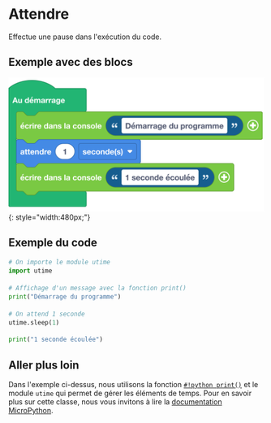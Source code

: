 # Attendre
Effectue une pause dans l'exécution du code.

## Exemple avec des blocs
![Bloc attendre](attendre.png){: style="width:480px;"}

## Exemple du code

```python
# On importe le module utime
import utime

# Affichage d'un message avec la fonction print()
print("Démarrage du programme")

# On attend 1 seconde
utime.sleep(1)

print("1 seconde écoulée")
```

## Aller plus loin
Dans l'exemple ci-dessus, nous utilisons la fonction [`#!python print()`](../../communication/ecrire_dans_la_console.md) et le module `utime` qui permet de gérer les éléments de temps. Pour en savoir plus sur cette classe, nous vous invitons à lire la [documentation MicroPython](https://www.micropython.fr/reference/04.standards/utime/00.module_time/).